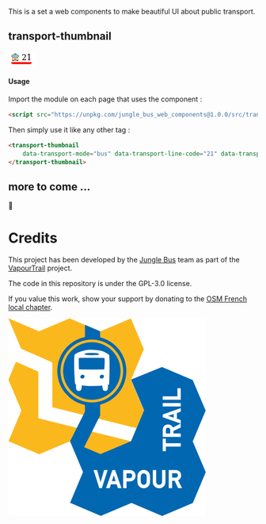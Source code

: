 This is a set a web components to make beautiful UI about public transport.

## transport-thumbnail

![demo](demo/Screenshot_transport-thumbnail.png)

#### Usage
Import the module on each page that uses the component :

```html
<script src="https://unpkg.com/jungle_bus_web_components@1.0.0/src/transport_thumbnail.js"></script>
```

Then simply use it like any other tag :

```html
<transport-thumbnail
    data-transport-mode="bus" data-transport-line-code="21" data-transport-line-color="red">
</transport-thumbnail>
```

## more to come ...

 :construction:

# Credits
This project has been developed by the [Jungle Bus](http://junglebus.io/) team as part of the [VapourTrail](https://github.com/Jungle-Bus/VapourTrail) project.

The code in this repository is under the GPL-3.0 license.

If you value this work, show your support by donating to the [OSM French local chapter](http://openstreetmap.fr).

![VapourTrail logo](demo/Logo_JungleBus_VapourTrail.png)

